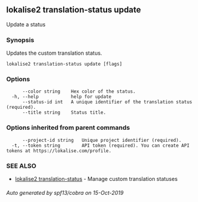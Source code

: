 ## lokalise2 translation-status update

Update a status

### Synopsis

Updates the custom translation status.

```
lokalise2 translation-status update [flags]
```

### Options

```
      --color string    Hex color of the status.
  -h, --help            help for update
      --status-id int   A unique identifier of the translation status (required).
      --title string    Status title.
```

### Options inherited from parent commands

```
      --project-id string   Unique project identifier (required).
  -t, --token string        API token (required). You can create API tokens at https://lokalise.com/profile.
```

### SEE ALSO

* [lokalise2 translation-status](lokalise2_translation-status.md)	 - Manage custom translation statuses

###### Auto generated by spf13/cobra on 15-Oct-2019
